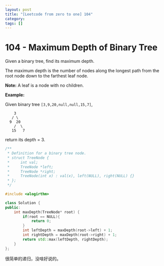 ```yaml
---
layout: post
title: "[Leetcode from zero to one] 104"
category: 
tags: []
---
```


# 104 - Maximum Depth of Binary Tree

Given a binary tree, find its maximum depth.

The maximum depth is the number of nodes along the longest path from the root node down to the farthest leaf node.

**Note:** A leaf is a node with no children.

**Example:**

Given binary tree `[3,9,20,null,null,15,7]`,

```
    3
   / \
  9  20
    /  \
   15   7
```

return its depth = 3.





```c++
/**
 * Definition for a binary tree node.
 * struct TreeNode {
 *     int val;
 *     TreeNode *left;
 *     TreeNode *right;
 *     TreeNode(int x) : val(x), left(NULL), right(NULL) {}
 * };
 */

#include <alogirthm>

class Solution {
public:
    int maxDepth(TreeNode* root) {
        if(root == NULL){
            return 0;
        }
        int leftDepth = maxDepth(root->left) + 1;
        int rightDepth = maxDepth(root->right) + 1;
        return std::max(leftDepth, rightDepth);
    }
};
```

很简单的递归，没啥好说的。